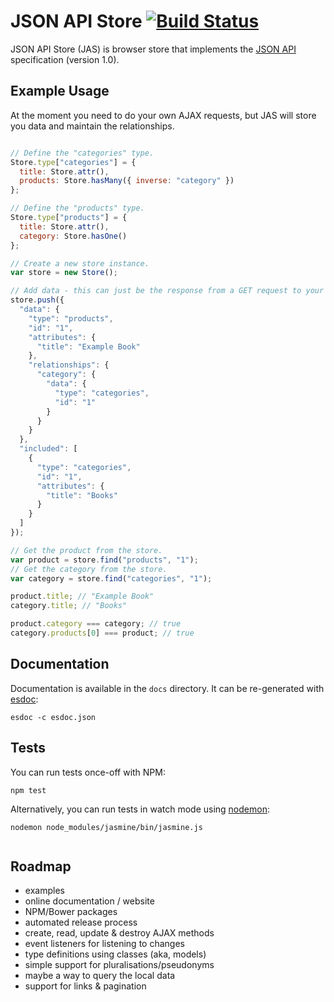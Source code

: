 # JSON API Store [![Build Status](https://travis-ci.org/haydn/json-api-store.svg?branch=master)](https://travis-ci.org/haydn/json-api-store)

JSON API Store (JAS) is browser store that implements the [JSON API](http://jsonapi.org) specification (version 1.0).

## Example Usage

At the moment you need to do your own AJAX requests, but JAS will store you data and maintain the relationships.

```javascript

// Define the "categories" type.
Store.type["categories"] = {
  title: Store.attr(),
  products: Store.hasMany({ inverse: "category" })
};

// Define the "products" type.
Store.type["products"] = {
  title: Store.attr(),
  category: Store.hasOne()
};

// Create a new store instance.
var store = new Store();

// Add data - this can just be the response from a GET request to your API.
store.push({
  "data": {
    "type": "products",
    "id": "1",
    "attributes": {
      "title": "Example Book"
    },
    "relationships": {
      "category": {
        "data": {
          "type": "categories",
          "id": "1"
        }
      }
    }
  },
  "included": [
    {
      "type": "categories",
      "id": "1",
      "attributes": {
        "title": "Books"
      }
    }
  ]
});

// Get the product from the store.
var product = store.find("products", "1");
// Get the category from the store.
var category = store.find("categories", "1");

product.title; // "Example Book"
category.title; // "Books"

product.category === category; // true
category.products[0] === product; // true

```

## Documentation

Documentation is available in the `docs` directory. It can be re-generated with
[esdoc](https://esdoc.org/):

```
esdoc -c esdoc.json
```

## Tests

You can run tests once-off with NPM:

```
npm test
```

Alternatively, you can run tests in watch mode using [nodemon](http://nodemon.io):

```
nodemon node_modules/jasmine/bin/jasmine.js
```



```
```

## Roadmap

- examples
- online documentation / website
- NPM/Bower packages
- automated release process
- create, read, update & destroy AJAX methods
- event listeners for listening to changes
- type definitions using classes (aka, models)
- simple support for pluralisations/pseudonyms
- maybe a way to query the local data
- support for links & pagination
